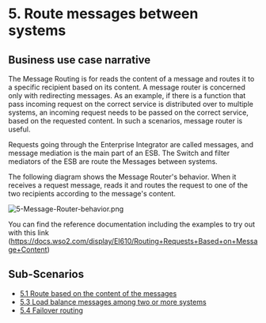 # 5. Route messages between systems

## Business use case narrative

The Message Routing is for reads the content of a message and routes it to a specific recipient based on its content.
A message router is concerned only with redirecting messages. As an example, if there is a function that pass incoming request on the correct service
is distributed over to multiple systems, an incoming request needs to be passed on the correct service,
based on the requested content. In such a scenarios, message router is useful.

Requests going through the Enterprise Integrator are called messages, and message mediation is the main part of an ESB.
The Switch and filter mediators of the ESB are route the Messages between systems.

The following diagram shows the Message Router's behavior. When it receives a request message, reads it and routes the
request to one of the two recipients according to the message's content.

![5-Message-Router-behavior.png](images/5-Message-Router-behavior.png)

You can find the reference documentation including the examples to try out with this link (https://docs.wso2.com/display/EI610/Routing+Requests+Based+on+Message+Content)


## Sub-Scenarios
- [5.1 Route based on the content of the messages](https://github.com/wso2/product-ei/tree/product-scenarios/product-scenarios/5-Route-messages-between-systems/5.1-Route-based-on-the-content-of-the-messages)
- [5.3 Load balance messages among two or more systems](https://github.com/wso2/product-ei/tree/product-scenarios/product-scenarios/5-Route-messages-between-systems/5.3-Load-balance-messages-among-two-or-more-systems)
- [5.4 Failover routing](https://github.com/wso2/product-ei/tree/product-scenarios/product-scenarios/5-Route-messages-between-systems/5.4-Failover-routing)




